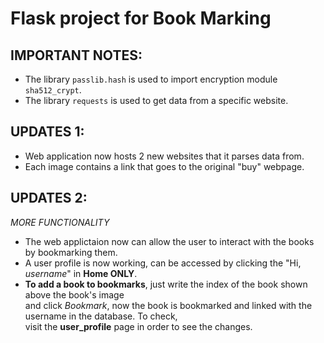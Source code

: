 # Flask project for Book Marking  
## IMPORTANT NOTES:  
* The library `passlib.hash` is used to import encryption module `sha512_crypt`.
* The library `requests` is used to get data from a specific website.

## UPDATES 1:
* Web application now hosts 2 new websites that it parses data from.  
* Each image contains a link that goes to the original "buy" webpage.

## UPDATES 2:
*MORE FUNCTIONALITY*  
* The web applictaion now can allow the user to interact with the books by bookmarking them.  
* A user profile is now working, can be accessed by clicking the "Hi, *username*" in __Home ONLY__.  
* __To add a book to bookmarks__, just write the index of the book shown above the book's image  
  and click *Bookmark*, now the book is bookmarked and linked with the username in the database. To check,  
  visit the __user_profile__ page in order to see the changes.
